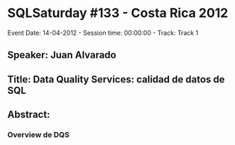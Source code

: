 # SQLSaturday #133 - Costa Rica 2012
Event Date: 14-04-2012 - Session time: 00:00:00 - Track: Track 1
## Speaker: Juan Alvarado
## Title: Data Quality Services: calidad de datos de SQL
## Abstract:
### Overview de DQS
